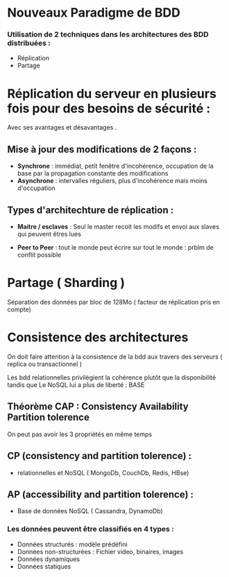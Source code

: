 # Nouveaux Paradigme de BDD

### **Utilisation de 2 techniques dans les architectures des BDD distribuées** : 
- Réplication 
- Partage 

# Réplication du serveur en plusieurs fois pour des besoins de sécurité :
Avec ses avantages et désavantages .

## Mise à jour des modifications de 2 façons : 
- **Synchrone** : immédiat, petit fenêtre d'incohérence, occupation de la base par la propagation constante des modifications
- **Asynchrone** : intervalles réguliers, plus d'incohérence mais moins d'occupation

## Types d'architechture de réplication : 
- **Maitre / esclaves** 
 : Seul le master recoit les modifs et envoi aux slaves qui peuvent êtres lues 

- **Peer to Peer** : tout le monde peut écrire sur tout le monde : prblm de conflit possible

# Partage ( Sharding )

Séparation des données par bloc de 128Mo ( facteur de réplication pris en compte)

# Consistence des architectures
On doit faire attention à la consistence de la bdd aux travers des serveurs ( replica ou transactionnel )

Les bdd relationnelles privilégient la cohérence plutôt que la disponibilité tandis que
Le NoSQL lui a plus de liberté : BASE 

## **Théorème CAP** : Consistency Availability Partition tolerence
On peut pas avoir les 3 propriétés en même temps 

## CP (consistency and partition tolerence) : 
- relationnelles et NoSQL ( MongoDb, CouchDb, Redis, HBse)
## AP (accessibility and partition tolerence) : 
- Base de données NoSQL ( Cassandra, DynamoDb)

### **Les données peuvent être classifiés en 4 types :**

- Données structurés : modèle prédéfini 
- Données non-structurées : Fichier video, binaires, images
- Données dynamiques 
- Données statiques 